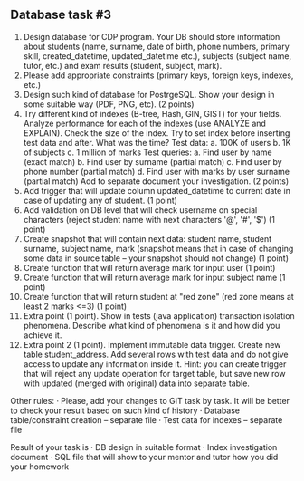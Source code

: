 ## Database task #3

1.	Design database for CDP program. Your DB should store information about students (name, surname, date of birth, phone numbers, primary skill, created_datetime, updated_datetime etc.), subjects (subject name, tutor, etc.) and exam results (student, subject, mark).
2.	Please add appropriate constraints (primary keys, foreign keys, indexes, etc.)
3.	Design such kind of database for PostrgeSQL. Show your design in some suitable way (PDF, PNG, etc). (2 points)
4.	Try different kind of indexes (B-tree, Hash, GIN, GIST) for your fields. Analyze performance for each of the indexes (use ANALYZE and EXPLAIN). Check the size of the index. Try to set index before inserting test data and after. What was the time? Test data:
      a. 100K of users
      b. 1K of subjects
      c. 1 million of marks
      Test queries:
      a. Find user by name (exact match)
      b. Find user by surname (partial match)
      c. Find user by phone number (partial match)
      d. Find user with marks by user surname (partial match)
      Add to separate document your investigation. (2 points)
5.	Add trigger that will update column updated_datetime to current date in case of updating any of student. (1 point)
6.	Add validation on DB level that will check username on special characters (reject student name with next characters '@', '#', '$') (1 point)
7.	Create snapshot that will contain next data: student name, student surname, subject name, mark (snapshot means that in case of changing some data in source table – your snapshot should not change) (1 point)
8.	Create function that will return average mark for input user (1 point)
9.	Create function that will return average mark for input subject name (1 point)
10.	Create function that will return student at "red zone" (red zone means at least 2 marks <=3) (1 point)
11.	Extra point (1 point). Show in tests (java application) transaction isolation phenomena. Describe what kind of phenomena is it and how did you achieve it.
12.	Extra point 2 (1 point). Implement immutable data trigger. Create new table student_address. Add several rows with test data and do not give access to update any information inside it. Hint: you can create trigger that will reject any update operation for target table, but save new row with updated (merged with original) data into separate table.


Other rules:
· Please, add your changes to GIT task by task. It will be better to check your result based on such kind of history
· Database table/constraint creation – separate file
· Test data for indexes – separate file

Result of your task is
· DB design in suitable format
· Index investigation document
· SQL file that will show to your mentor and tutor how you did your homework
